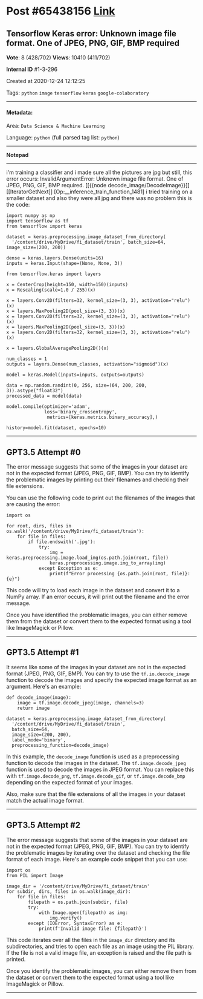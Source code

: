 
# Post \#65438156 [Link](https://stackoverflow.com/questions/65438156/)

## Tensorflow Keras error: Unknown image file format. One of JPEG, PNG, GIF, BMP required

**Vote**: 8 (428/702) **Views**: 10410 (411/702) 

**Internal ID** \#1-3-296

Created at 2020-12-24 12:12:25

Tags: `python` `image` `tensorflow` `keras` `google-colaboratory`

----------

#### Metadata:

Area: `Data Science & Machine Learning`

Language: `python` (full parsed tag list: `python`)

----------

**Notepad**


----------

i'm training a classifier and i made sure all the pictures are jpg but still, this error occurs:
InvalidArgumentError:  Unknown image file format. One of JPEG, PNG, GIF, BMP required.
[[{{node decode_image/DecodeImage}}]]
[[IteratorGetNext]] [Op:__inference_train_function_1481]
i tried training on a smaller dataset and also they were all jpg and there was no problem
this is the code:
```
import numpy as np
import tensorflow as tf
from tensorflow import keras

dataset = keras.preprocessing.image_dataset_from_directory(
  '/content/drive/MyDrive/fi_dataset/train', batch_size=64, image_size=(200, 200))

dense = keras.layers.Dense(units=16)
inputs = keras.Input(shape=(None, None, 3))

from tensorflow.keras import layers

x = CenterCrop(height=150, width=150)(inputs)
x = Rescaling(scale=1.0 / 255)(x)

x = layers.Conv2D(filters=32, kernel_size=(3, 3), activation="relu")(x)
x = layers.MaxPooling2D(pool_size=(3, 3))(x)
x = layers.Conv2D(filters=32, kernel_size=(3, 3), activation="relu")(x)
x = layers.MaxPooling2D(pool_size=(3, 3))(x)
x = layers.Conv2D(filters=32, kernel_size=(3, 3), activation="relu")(x)

x = layers.GlobalAveragePooling2D()(x)

num_classes = 1
outputs = layers.Dense(num_classes, activation="sigmoid")(x)

model = keras.Model(inputs=inputs, outputs=outputs)

data = np.random.randint(0, 256, size=(64, 200, 200, 3)).astype("float32")
processed_data = model(data)

model.compile(optimizer='adam',
              loss='binary_crossentropy',
               metrics=[keras.metrics.binary_accuracy],)

history=model.fit(dataset, epochs=10)
```



----------
        
## GPT3.5 Attempt \#0

The error message suggests that some of the images in your dataset are not in the expected format (JPEG, PNG, GIF, BMP). You can try to identify the problematic images by printing out their filenames and checking their file extensions. 

You can use the following code to print out the filenames of the images that are causing the error:

```
import os

for root, dirs, files in os.walk('/content/drive/MyDrive/fi_dataset/train'):
    for file in files:
        if file.endswith('.jpg'):
            try:
                img = keras.preprocessing.image.load_img(os.path.join(root, file))
                keras.preprocessing.image.img_to_array(img)
            except Exception as e:
                print(f"Error processing {os.path.join(root, file)}: {e}")
```

This code will try to load each image in the dataset and convert it to a NumPy array. If an error occurs, it will print out the filename and the error message.

Once you have identified the problematic images, you can either remove them from the dataset or convert them to the expected format using a tool like ImageMagick or Pillow.

--------

## GPT3.5 Attempt \#1

It seems like some of the images in your dataset are not in the expected format (JPEG, PNG, GIF, BMP). You can try to use the `tf.io.decode_image` function to decode the images and specify the expected image format as an argument. Here's an example:

```
def decode_image(image):
    image = tf.image.decode_jpeg(image, channels=3)
    return image

dataset = keras.preprocessing.image_dataset_from_directory(
  '/content/drive/MyDrive/fi_dataset/train', 
  batch_size=64, 
  image_size=(200, 200),
  label_mode='binary',
  preprocessing_function=decode_image)
```

In this example, the `decode_image` function is used as a preprocessing function to decode the images in the dataset. The `tf.image.decode_jpeg` function is used to decode the images in JPEG format. You can replace this with `tf.image.decode_png`, `tf.image.decode_gif`, or `tf.image.decode_bmp` depending on the expected format of your images.

Also, make sure that the file extensions of all the images in your dataset match the actual image format.

--------

## GPT3.5 Attempt \#2

The error message suggests that some of the images in your dataset are not in the expected format (JPEG, PNG, GIF, BMP). You can try to identify the problematic images by iterating over the dataset and checking the file format of each image. Here's an example code snippet that you can use:

```
import os
from PIL import Image

image_dir = '/content/drive/MyDrive/fi_dataset/train'
for subdir, dirs, files in os.walk(image_dir):
    for file in files:
        filepath = os.path.join(subdir, file)
        try:
            with Image.open(filepath) as img:
                img.verify()
        except (IOError, SyntaxError) as e:
            print(f'Invalid image file: {filepath}')
```

This code iterates over all the files in the `image_dir` directory and its subdirectories, and tries to open each file as an image using the PIL library. If the file is not a valid image file, an exception is raised and the file path is printed.

Once you identify the problematic images, you can either remove them from the dataset or convert them to the expected format using a tool like ImageMagick or Pillow.

--------
